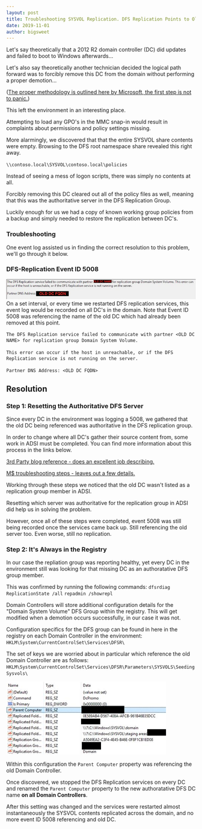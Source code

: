 ```yaml
---
layout: post
title: Troubleshooting SYSVOL Replication. DFS Replication Points to Old DC; DFS Event ID 5008
date: 2019-11-01
author: bigsweet
---
```

Let's say theoretically that a 2012 R2 domain controller (DC) did updates and failed to boot to Windows afterwards... 

Let's also say theoretically another technician decided the logical path forward was to forcibly remove this DC from the domain without performing a proper demotion...

([The proper methodology is outlined here by Microsoft, the first step is not to panic.](https://docs.microsoft.com/en-us/windows-server/identity/ad-ds/deploy/demoting-domain-controllers-and-domains--level-200-))

This left the environment in an interesting place.

Attempting to load any GPO's in the MMC snap-in would result in complaints about permissions and policy settings missing.

More alarmingly, we discovered that that the entire SYSVOL share contents were empty. Browsing to the DFS root namespace share revealed this right away.

`\\contoso.local\SYSVOL\contoso.local\policies`

Instead of seeing a mess of logon scripts, there was simply no contents at all. 

Forcibly removing this DC cleared out all of the policy files as well, meaning that this was the authoritative server in the DFS Replication Group. 

Luckily enough for us we had a copy of known working group policies from a backup and simply needed to restore the replication between DC's.

### Troubleshooting
One event log assisted us in finding the correct resolution to this problem, we'll go through it below.
### DFS-Replication Event ID 5008
![Event ID 5008](../assets/img/dfs/5008.png)
On a set interval, or every time we restarted DFS replication services, this event log would be recorded on all DC's in the domain. Note that Event ID 5008 was referencing the name of the old DC which had already been removed at this point.

```
The DFS Replication service failed to communicate with partner <OLD DC NAME> for replication group Domain System Volume. 

This error can occur if the host in unreachable, or if the DFS Replication service is not running on the server.

Partner DNS Address: <OLD DC FQDN>
``` 

## Resolution
### Step 1: Resetting the Authoritative DFS Server
Since every DC in the environment was logging a 5008, we gathered that the old DC being referenced was authoritative in the DFS replication group.

In order to change where all DC's gather their source content from, some work in ADSI must be completed. You can find more information about this process in the links below.

[3rd Party blog reference - does an excellent job describing.](https://jackstromberg.com/2014/07/sysvol-and-group-policy-out-of-sync-on-server-2012-r2-dcs-using-dfsr/)

[M$ troubleshooting steps - leaves out a few details.](https://support.microsoft.com/en-us/help/2218556/how-to-force-an-authoritative-and-non-authoritative-synchronization-fo)

Working through these steps we noticed that the old DC wasn't listed as a replication group member in ADSI.

Resetting which server was authoritative for the replication group in ADSI did help us in solving the problem.

However, once all of these steps were completed, event 5008 was still being recorded once the services came back up. Still referencing the old server too. Even worse, still no replication.

### Step 2: It's Always in the Registry
In our case the repliation group was reporting healthy, yet every DC in the environment still was looking for that missing DC as an authoratative DFS group member.

This was confirmed by running the following commands:
`dfsrdiag ReplicationState /all`
`repadmin /showrepl`

Domain Controllers will store additional configuration details for the "Domain System Volume" DFS Group within the registry. This will get modified when a demotion occurs successfully, in our case it was not. 

Configuration specifics for the DFS group can be found in here in the registry on each Domain Controller in the environment:
`HKLM\System\CurrentControlSet\Services\DFSR\`

The set of keys we are worried about in particular which reference the old Domain Controller are as follows:
`HKLM\System\CurrentControlSet\Services\DFSR\Parameters\SYSVOLS\Seeding Sysvols\`

![Seeding Sysvols Registry Entry](../assets/img/dfs/regkey.PNG)

Within this configuration the `Parent Computer` property was referencing the old Domain Controller.

Once discovered, we stopped the DFS Replication services on every DC and renamed the `Parent Computer` property to the new authoratative DFS DC name **on all Domain Controllers**.

After this setting was changed and the services were restarted almost instantaneously the SYSVOL contents replicated across the domain, and no more event ID 5008 referencing and old DC.